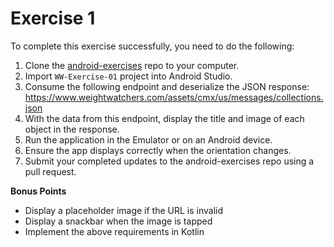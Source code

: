 # Exercise 1

To complete this exercise successfully, you need to do the following:

1. Clone the [android-exercises](https://github.com/WW-Digital/android-exercises) repo to your computer.
1. Import `WW-Exercise-01` project into Android Studio.
1. Consume the following endpoint and deserialize the JSON response: https://www.weightwatchers.com/assets/cmx/us/messages/collections.json
1. With the data from this endpoint, display the title and image of each object in the response. 
1. Run the application in the Emulator or on an Android device.
1. Ensure the app displays correctly when the orientation changes.
1. Submit your completed updates to the android-exercises repo using a pull request.


**Bonus Points**

 * Display a placeholder image if the URL is invalid
 * Display a snackbar when the image is tapped
 * Implement the above requirements in Kotlin